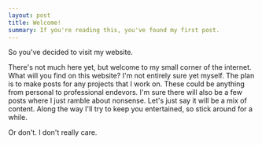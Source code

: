 ```yaml
---
layout: post
title: Welcome!
summary: If you're reading this, you've found my first post.
---
```


So you've decided to visit my website.

There's not much here yet, but welcome to my small corner of the internet. What will you find on this website? I'm not entirely sure yet myself.
The plan is to make posts for any projects that I work on. These could be anything from personal to professional endevors. I'm sure there will also
be a few posts where I just ramble about nonsense. Let's just say it will be a mix of content. Along the way I'll try to keep you entertained, so
stick around for a while.

Or don't. I don't really care.